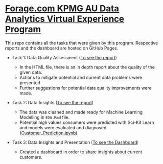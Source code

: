# [Forage.com KPMG AU Data Analytics Virtual Experience Program](https://www.theforage.com/virtual-internships/theme/m7W4GMqeT3bh9Nb2c/KPMG-Data-Analytics-Virtual-Internship)



This repo contains all the tasks that were given by this program. Respective reports and the dashboard are hosted on GitHub Pages.


* Task 1: Data Quality Assessment ([To see the report](https://okancan-balci.github.io/KPMG_AU_Data_Analytics/Task_1/EDA.html))
	
	* In the HTML file, there is an in depth report about the quality of the given data. 
	* Actions to mitigate potential and current data problems were presented.
	* Further suggestions for potential data quality improvements were made.
	

* Task 2: Data Insights ([To see the report](https://okancan-balci.github.io/KPMG_AU_Data_Analytics/Task_2/EDA.html))

	* The data was cleaned and made ready for Machine Learning Modelling in `EDA.Rmd` file.
	* Potential high values consumers were predicted with Sci-Kit Learn and models were evaluated and diagnosed.([Customer_Prediction.ipynb](https://github.com/Okancan-Balci/KPMG_AU_Data_Analytics/blob/master/Task_2/Customer_Prediction.ipynb))


* Task 3: Data Insights and Presentation ([To see the Dashboard](https://okancan-balci.github.io/KPMG_AU_Data_Analytics/Task_3/Dashboard.html))

	* Created a dashboard in order to share insights about current customers.
	

